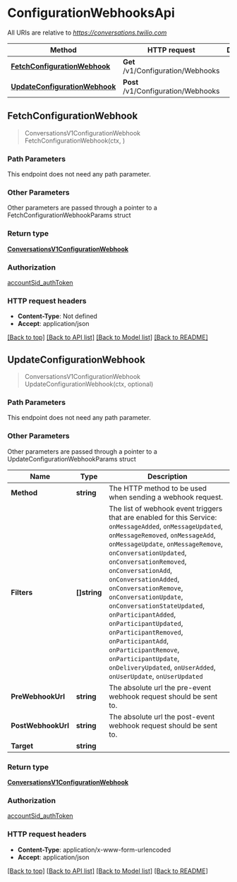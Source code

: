 # ConfigurationWebhooksApi

All URIs are relative to *https://conversations.twilio.com*

Method | HTTP request | Description
------------- | ------------- | -------------
[**FetchConfigurationWebhook**](ConfigurationWebhooksApi.md#FetchConfigurationWebhook) | **Get** /v1/Configuration/Webhooks | 
[**UpdateConfigurationWebhook**](ConfigurationWebhooksApi.md#UpdateConfigurationWebhook) | **Post** /v1/Configuration/Webhooks | 



## FetchConfigurationWebhook

> ConversationsV1ConfigurationWebhook FetchConfigurationWebhook(ctx, )





### Path Parameters

This endpoint does not need any path parameter.

### Other Parameters

Other parameters are passed through a pointer to a FetchConfigurationWebhookParams struct


### Return type

[**ConversationsV1ConfigurationWebhook**](ConversationsV1ConfigurationWebhook.md)

### Authorization

[accountSid_authToken](../README.md#accountSid_authToken)

### HTTP request headers

- **Content-Type**: Not defined
- **Accept**: application/json

[[Back to top]](#) [[Back to API list]](../README.md#documentation-for-api-endpoints)
[[Back to Model list]](../README.md#documentation-for-models)
[[Back to README]](../README.md)


## UpdateConfigurationWebhook

> ConversationsV1ConfigurationWebhook UpdateConfigurationWebhook(ctx, optional)





### Path Parameters

This endpoint does not need any path parameter.

### Other Parameters

Other parameters are passed through a pointer to a UpdateConfigurationWebhookParams struct


Name | Type | Description
------------- | ------------- | -------------
**Method** | **string** | The HTTP method to be used when sending a webhook request.
**Filters** | **[]string** | The list of webhook event triggers that are enabled for this Service: `onMessageAdded`, `onMessageUpdated`, `onMessageRemoved`, `onMessageAdd`, `onMessageUpdate`, `onMessageRemove`, `onConversationUpdated`, `onConversationRemoved`, `onConversationAdd`, `onConversationAdded`, `onConversationRemove`, `onConversationUpdate`, `onConversationStateUpdated`, `onParticipantAdded`, `onParticipantUpdated`, `onParticipantRemoved`, `onParticipantAdd`, `onParticipantRemove`, `onParticipantUpdate`, `onDeliveryUpdated`, `onUserAdded`, `onUserUpdate`, `onUserUpdated`
**PreWebhookUrl** | **string** | The absolute url the pre-event webhook request should be sent to.
**PostWebhookUrl** | **string** | The absolute url the post-event webhook request should be sent to.
**Target** | **string** | 

### Return type

[**ConversationsV1ConfigurationWebhook**](ConversationsV1ConfigurationWebhook.md)

### Authorization

[accountSid_authToken](../README.md#accountSid_authToken)

### HTTP request headers

- **Content-Type**: application/x-www-form-urlencoded
- **Accept**: application/json

[[Back to top]](#) [[Back to API list]](../README.md#documentation-for-api-endpoints)
[[Back to Model list]](../README.md#documentation-for-models)
[[Back to README]](../README.md)

